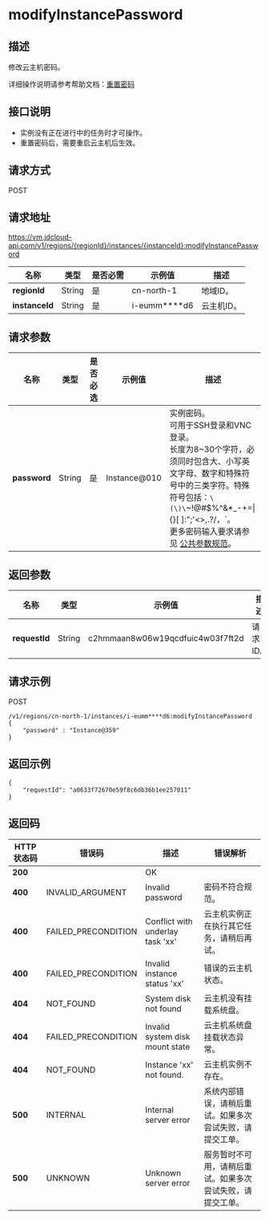# modifyInstancePassword


## 描述

修改云主机密码。

详细操作说明请参考帮助文档：[重置密码](https://docs.jdcloud.com/cn/virtual-machines/reset-password)

## 接口说明
- 实例没有正在进行中的任务时才可操作。
- 重置密码后，需要重启云主机后生效。


## 请求方式
POST

## 请求地址
https://vm.jdcloud-api.com/v1/regions/{regionId}/instances/{instanceId}:modifyInstancePassword

|名称|类型|是否必需|示例值|描述|
|---|---|---|---|---|
|**regionId**|String|是|cn-north-1|地域ID。|
|**instanceId**|String|是|i-eumm****d6|云主机ID。|

## 请求参数
|名称|类型|是否必选|示例值|描述|
|---|---|---|---|---|
|**password**|String|是|Instance@010|实例密码。<br>可用于SSH登录和VNC登录。<br>长度为8\~30个字符，必须同时包含大、小写英文字母、数字和特殊符号中的三类字符。特殊符号包括：`\(\)\`~!@#$%^&\*\_-+=\|{}\[ ]:";'<>,.?/，`。<br>更多密码输入要求请参见 [公共参数规范](https://docs.jdcloud.com/virtual-machines/api/general_parameters)。<br>|


## 返回参数
|名称|类型|示例值|描述|
|---|---|---|---|
|**requestId**|String|c2hmmaan8w06w19qcdfuic4w03f7ft2d|请求ID。|



## 请求示例
POST

```
/v1/regions/cn-north-1/instances/i-eumm****d6:modifyInstancePassword
{
    "password" : "Instance@359"
}
```



## 返回示例
```
{
    "requestId": "a0633f72670e59f8c6db36b1ee257011"
}
```

## 返回码
|HTTP状态码|错误码|描述|错误解析|
|---|---|---|---|
|**200**||OK||
|**400**|INVALID_ARGUMENT|Invalid password|密码不符合规范。|
|**400**|FAILED_PRECONDITION|Conflict with underlay task 'xx'|云主机实例正在执行其它任务，请稍后再试。|
|**400**|FAILED_PRECONDITION|Invalid instance status 'xx'|错误的云主机状态。|
|**404**|NOT_FOUND|System disk not found|云主机没有挂载系统盘。|
|**404**|FAILED_PRECONDITION|Invalid system disk mount state|云主机系统盘挂载状态异常。|
|**404**|NOT_FOUND|Instance 'xx' not found.|云主机实例不存在。|
|**500**|INTERNAL|Internal server error|系统内部错误，请稍后重试。如果多次尝试失败，请提交工单。|
|**500**|UNKNOWN|Unknown server error|服务暂时不可用，请稍后重试。如果多次尝试失败，请提交工单。|
